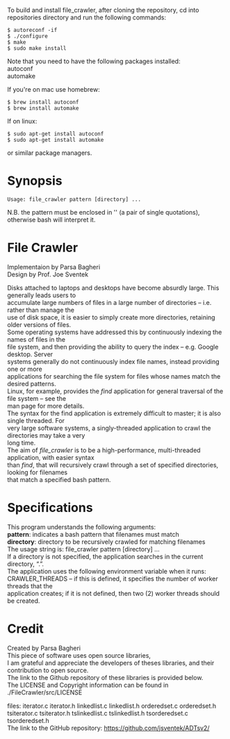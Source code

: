 To build and install file_crawler, after cloning the repository, cd into repositories directory and run the following commands:  
```
$ autoreconf -if
$ ./configure
$ make
$ sudo make install
``` 
Note that you need to have the following packages installed:  
autoconf  
automake  

If you're on mac use homebrew:
```
$ brew install autoconf
$ brew install automake
```
If on linux:
```
$ sudo apt-get install autoconf
$ sudo apt-get install automake
```
or similar package managers.
# Synopsis
```
Usage: file_crawler pattern [directory] ...
```
N.B. the pattern must be enclosed in '' (a pair of single quotations), otherwise bash will interpret it.
# File Crawler
Implementaion by Parsa Bagheri  
Design by Prof. Joe Sventek  

Disks attached to laptops and desktops have become absurdly large. This generally leads users to  
accumulate large numbers of files in a large number of directories – i.e. rather than manage the  
use of disk space, it is easier to simply create more directories, retaining older versions of files.  
Some operating systems have addressed this by continuously indexing the names of files in the  
file system, and then providing the ability to query the index – e.g. Google desktop. Server  
systems generally do not continuously index file names, instead providing one or more  
applications for searching the file system for files whose names match the desired patterns.  
Linux, for example, provides the *find* application for general traversal of the file system – see the  
man page for more details.  
The syntax for the find application is extremely difficult to master; it is also single threaded. For  
very large software systems, a singly-threaded application to crawl the directories may take a very   
long time.  
The aim of *file_crawler* is to be a high-performance, multi-threaded application, with easier syntax  
than *find*, that will recursively crawl through a set of specified directories, looking for filenames   
that match a specified bash pattern.    
# Specifications

This program understands the following arguments:  
__pattern__:     indicates a bash pattern that filenames must match  
__directory__:     directory to be recursively crawled for matching filenames  
The usage string is:     file_crawler pattern [directory] …  
If a directory is not specified, the application searches in the current directory, “.”.  
The application uses the following environment variable when it runs:
CRAWLER_THREADS – if this is defined, it specifies the number of worker threads that the  
application creates; if it is not defined, then two (2) worker threads should be created.  
# Credit

Created by Parsa Bagheri  
This piece of software uses open source libraries,  
I am grateful and appreciate the developers of theses libraries, and their contribution to open source.  
The link to the Github repository of these libraries is provided below.  
The LICENSE and Copyright information can be found in ./FileCrawler/src/LICENSE  

files: iterator.c iterator.h linkedlist.c linkedlist.h orderedset.c orderedset.h  
       tsiterator.c tsiterator.h tslinkedlist.c tslinkedlist.h tsorderedset.c tsorderedset.h  
The link to the GitHub repository: https://github.com/jsventek/ADTsv2/ 
